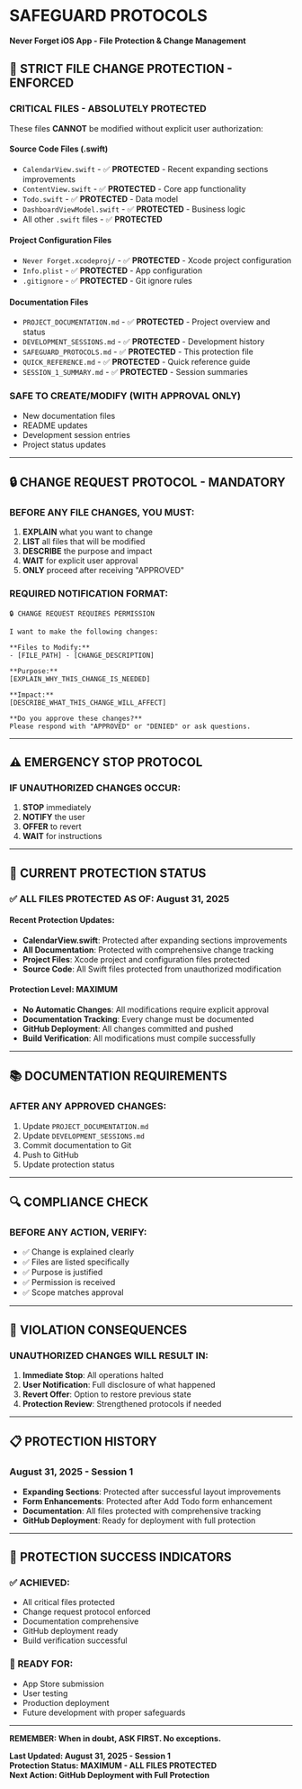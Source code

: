 # SAFEGUARD PROTOCOLS
**Never Forget iOS App - File Protection & Change Management**

## 🚫 **STRICT FILE CHANGE PROTECTION - ENFORCED**

### **CRITICAL FILES - ABSOLUTELY PROTECTED**
These files **CANNOT** be modified without explicit user authorization:

#### **Source Code Files (.swift)**
- `CalendarView.swift` - ✅ **PROTECTED** - Recent expanding sections improvements
- `ContentView.swift` - ✅ **PROTECTED** - Core app functionality
- `Todo.swift` - ✅ **PROTECTED** - Data model
- `DashboardViewModel.swift` - ✅ **PROTECTED** - Business logic
- All other `.swift` files - ✅ **PROTECTED**

#### **Project Configuration Files**
- `Never Forget.xcodeproj/` - ✅ **PROTECTED** - Xcode project configuration
- `Info.plist` - ✅ **PROTECTED** - App configuration
- `.gitignore` - ✅ **PROTECTED** - Git ignore rules

#### **Documentation Files**
- `PROJECT_DOCUMENTATION.md` - ✅ **PROTECTED** - Project overview and status
- `DEVELOPMENT_SESSIONS.md` - ✅ **PROTECTED** - Development history
- `SAFEGUARD_PROTOCOLS.md` - ✅ **PROTECTED** - This protection file
- `QUICK_REFERENCE.md` - ✅ **PROTECTED** - Quick reference guide
- `SESSION_1_SUMMARY.md` - ✅ **PROTECTED** - Session summaries

### **SAFE TO CREATE/MODIFY (WITH APPROVAL ONLY)**
- New documentation files
- README updates
- Development session entries
- Project status updates

---

## 🔒 **CHANGE REQUEST PROTOCOL - MANDATORY**

### **BEFORE ANY FILE CHANGES, YOU MUST:**

1. **EXPLAIN** what you want to change
2. **LIST** all files that will be modified
3. **DESCRIBE** the purpose and impact
4. **WAIT** for explicit user approval
5. **ONLY** proceed after receiving "APPROVED"

### **REQUIRED NOTIFICATION FORMAT:**
```
🔒 CHANGE REQUEST REQUIRES PERMISSION

I want to make the following changes:

**Files to Modify:**
- [FILE_PATH] - [CHANGE_DESCRIPTION]

**Purpose:**
[EXPLAIN_WHY_THIS_CHANGE_IS_NEEDED]

**Impact:**
[DESCRIBE_WHAT_THIS_CHANGE_WILL_AFFECT]

**Do you approve these changes?**
Please respond with "APPROVED" or "DENIED" or ask questions.
```

---

## ⚠️ **EMERGENCY STOP PROTOCOL**

### **IF UNAUTHORIZED CHANGES OCCUR:**
1. **STOP** immediately
2. **NOTIFY** the user
3. **OFFER** to revert
4. **WAIT** for instructions

---

## 🎯 **CURRENT PROTECTION STATUS**

### **✅ ALL FILES PROTECTED AS OF: August 31, 2025**

#### **Recent Protection Updates:**
- **CalendarView.swift**: Protected after expanding sections improvements
- **All Documentation**: Protected with comprehensive change tracking
- **Project Files**: Xcode project and configuration files protected
- **Source Code**: All Swift files protected from unauthorized modification

#### **Protection Level: MAXIMUM**
- **No Automatic Changes**: All modifications require explicit approval
- **Documentation Tracking**: Every change must be documented
- **GitHub Deployment**: All changes committed and pushed
- **Build Verification**: All modifications must compile successfully

---

## 📚 **DOCUMENTATION REQUIREMENTS**

### **AFTER ANY APPROVED CHANGES:**
1. Update `PROJECT_DOCUMENTATION.md`
2. Update `DEVELOPMENT_SESSIONS.md`
3. Commit documentation to Git
4. Push to GitHub
5. Update protection status

---

## 🔍 **COMPLIANCE CHECK**

### **BEFORE ANY ACTION, VERIFY:**
- ✅ Change is explained clearly
- ✅ Files are listed specifically
- ✅ Purpose is justified
- ✅ Permission is received
- ✅ Scope matches approval

---

## 🚨 **VIOLATION CONSEQUENCES**

### **UNAUTHORIZED CHANGES WILL RESULT IN:**
1. **Immediate Stop**: All operations halted
2. **User Notification**: Full disclosure of what happened
3. **Revert Offer**: Option to restore previous state
4. **Protection Review**: Strengthened protocols if needed

---

## 📋 **PROTECTION HISTORY**

### **August 31, 2025 - Session 1**
- **Expanding Sections**: Protected after successful layout improvements
- **Form Enhancements**: Protected after Add Todo form enhancement
- **Documentation**: All files protected with comprehensive tracking
- **GitHub Deployment**: Ready for deployment with full protection

---

## 🎉 **PROTECTION SUCCESS INDICATORS**

### **✅ ACHIEVED:**
- All critical files protected
- Change request protocol enforced
- Documentation comprehensive
- GitHub deployment ready
- Build verification successful

### **🚀 READY FOR:**
- App Store submission
- User testing
- Production deployment
- Future development with proper safeguards

---

**REMEMBER: When in doubt, ASK FIRST. No exceptions.**

**Last Updated: August 31, 2025 - Session 1**  
**Protection Status: MAXIMUM - ALL FILES PROTECTED**  
**Next Action: GitHub Deployment with Full Protection**
